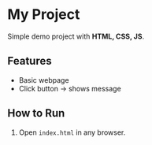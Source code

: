 # My Project

Simple demo project with **HTML, CSS, JS**.

## Features
- Basic webpage
- Click button → shows message

## How to Run
1. Open `index.html` in any browser.
